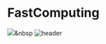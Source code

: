 # FastComputing
<a href="goldpu.net"><img src="https://img.shields.io/badge/green?style=flat-square&logo=simpleicons에서_아이콘이름&logoColor=white&link=내링크"/></a>&nbsp
![header](https://capsule-render.vercel.app/api?text=Real_Gold_Pu&animation=fadeIn)
